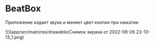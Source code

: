 # BeatBox

Приложение издает звуки и меняет цвет кнопки при нажатии

![](app/src/main/res/drawable/Снимок экрана от 2022-08-26 23-13-13_1.png)
